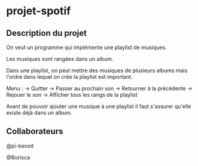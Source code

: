 # projet-spotif


## Description du projet

On veut un programme qui implémente une playlist de musiques.

Les musiques sont rangées dans un album.

Dans une playlist, on peut mettre des musiques de plusieurs albums mais l'ordre dans lequel on crée la playlist est important.

Menu : 
-> Quitter
-> Passer au prochain son
-> Retourner à la précédente
-> Rejouer le son
-> Afficher tous les rangs de la playlist

Avant de pouvoir ajouter une musique à une playlist il faut s'assurer qu'elle existe déjà dans un album.


## Collaborateurs

@pi-benoit

@Borisca
